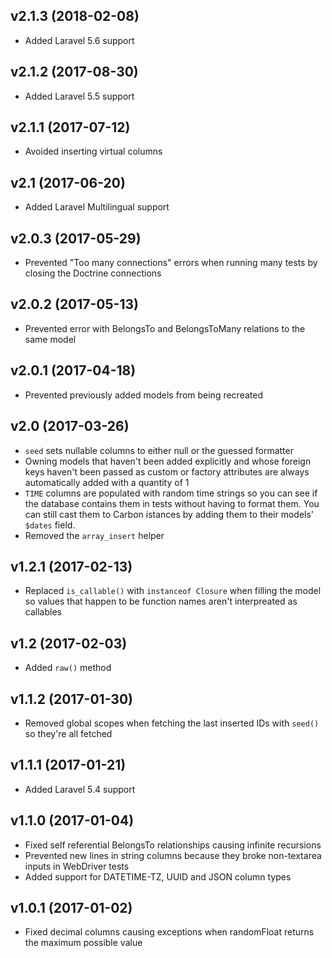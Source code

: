 ## v2.1.3 (2018-02-08)

- Added Laravel 5.6 support

## v2.1.2 (2017-08-30)

- Added Laravel 5.5 support

## v2.1.1 (2017-07-12)

- Avoided inserting virtual columns

## v2.1 (2017-06-20)

- Added Laravel Multilingual support

## v2.0.3 (2017-05-29)

- Prevented "Too many connections" errors when running many tests by closing the Doctrine connections

## v2.0.2 (2017-05-13)

- Prevented error with BelongsTo and BelongsToMany relations to the same model

## v2.0.1 (2017-04-18)

- Prevented previously added models from being recreated

## v2.0 (2017-03-26)

- `seed` sets nullable columns to either null or the guessed formatter
- Owning models that haven't been added explicitly and whose foreign keys haven't been passed as custom or factory attributes are always automatically added with a quantity of 1
- `TIME` columns are populated with random time strings so you can see if the database contains them in tests without having to format them. You can still cast them to Carbon istances by adding them to their models' `$dates` field.
- Removed the `array_insert` helper

## v1.2.1 (2017-02-13)

- Replaced `is_callable()` with `instanceof Closure` when filling the model so values that happen to be function names aren't interpreated as callables

## v1.2 (2017-02-03)

- Added `raw()` method

## v1.1.2 (2017-01-30)

- Removed global scopes when fetching the last inserted IDs with `seed()` so they're all fetched

## v1.1.1 (2017-01-21)

- Added Laravel 5.4 support

## v1.1.0 (2017-01-04)

- Fixed self referential BelongsTo relationships causing infinite recursions
- Prevented new lines in string columns because they broke non-textarea inputs in WebDriver tests
- Added support for DATETIME-TZ, UUID and JSON column types

## v1.0.1 (2017-01-02)

- Fixed decimal columns causing exceptions when randomFloat returns the maximum possible value
